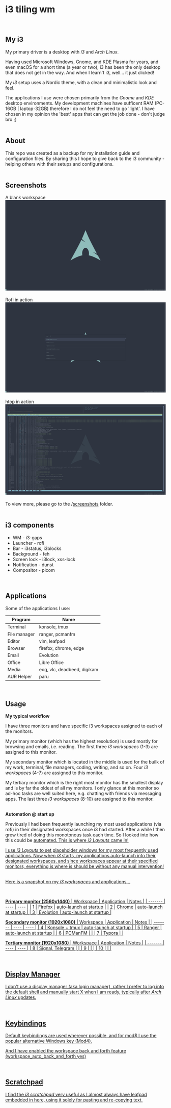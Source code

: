 # i3 tiling wm
<br />

## My i3
My primary driver is a desktop with _i3_ and _Arch Linux_.

Having used Microsoft Windows, Gnome, and KDE Plasma for years, and even macOS for a short time (a year or two), i3 has been the only desktop that does not get in the way. And when I learn't i3, well... it just clicked!

My _i3_ setup uses a Nordic theme, with a clean and minimalistic look and feel.

The applications I use were chosen primarily from the _Gnome_ and _KDE_ desktop environments. My development machines have sufficent RAM (PC-16GB | laptop-32GB) therefore I do not feel the need to go 'light'. I have chosen in my opinion the 'best' apps that can get the job done - don't judge bro ;)
<br />
<br />

## About
This repo was created as a backup for my installation guide and configuration files. By sharing this I hope to give back to the i3 community - helping others with their setups and configurations.
<br />
<br />

## Screenshots
A blank workspace
![primary monitor](/screenshots/primary-monitor.png)
<br />
<br />
Rofi in action
![primary monitor with rofi](/screenshots/primary-monitor-rofi.png)
<br />
<br />
htop in action
![primary monitor with htop](/screenshots/primary-monitor-terminal-htop.png)
<br />
<br />
To view more, please go to the /[screenshots](/screenshots) folder.
<br />
<br />

## i3 components

- WM - i3-gaps
- Launcher - rofi
- Bar - i3status, i3blocks
- Background - feh
- Screen lock - i3lock, xss-lock
- Notification - dunst
- Compositor - picom
<br />

## Applications
Some of the applications I use:

| Program | Name |
| ------- | ---- |
| Terminal | konsole, tmux |
| File manager | ranger, pcmanfm |
| Editor | vim, leafpad |
| Browser | firefox, chrome, edge |
| Email | Evolution |
| Office | Libre Office |
| Media | eog, vlc, deadbeed, digikam |
| AUR Helper | paru |
<br />

## Usage

**My typical workflow**

I have three monitors and have specific i3 workspaces assigned to each of the monitors.

My primary monitor (which has the highest resolution) is used mostly for browsing and emails, i.e. reading. The first three _i3 workspaces_ (1-3) are assigned to this monitor.

My secondary monitor which is located in the middle is used for the builk of my work, terminal, file managers, coding, writing, and so on. Four _i3 workspaces_ (4-7) are assigned to this monitor.

My tertiary monitor which is the right most monitor has the smallest display and is by far the oldest of all my monitors. I only glance at this monitor so ad-hoc tasks are well suited here, e.g. chatting with friends via messaging apps. The last three _i3 workspaces_ (8-10) are assigned to this monitor.
<br />
<br />

**Automation @ start up**

Previously I had been frequently launching my most used applications (via rofi) in their designated workspaces once i3 had started. After a while I then grew tired of doing this monotonous task each time. So I looked into how this could be <u>automated<u/>. This is where _i3 Layouts_ came in!
  
I use _i3 Layouts_ to set placeholder windows for my most frequently used applications. Now when _i3_ starts, my applications auto-launch into their designated workspaces, and since workspaces appear at their specified monitors, everything is where is should be without any manual intervention!
<br />
<br />
  
Here is a snapshot on my _i3 workspaces_ and applications...

<br />

**Primary monitor (2560x1440)**
| Workspace | Application | Notes |
| ------- | ---- | ---- |
| 1 | Firefox | auto-launch at startup |
| 2 | Chrome | auto-launch at startup |
| 3 | Evolution | auto-launch at startup |
<br />

**Secondary monitor (1920x1080)**
| Workspace | Application | Notes |
| ------- | ---- | ---- |
| 4 | Konsole + tmux | auto-launch at startup |
| 5 | Ranger | auto-launch at startup |
| 6 | PCManFM | |
| 7 | Typora | |
<br />

**Tertiary monitor (1920x1080)**
| Workspace | Application | Notes |
| ------- | ---- | ---- |
| 8 | Signal, Telegram | |
| 9 | | |
| 10 | | |

<br />

## Display Manager
I don't use a display manager (aka login manager), rather I prefer to log into the default shell and manually start X when I am ready, typically after _Arch Linux_ updates.

<br />

## Keybindings
Default keybindings are used wherever possible, and for mod$ I use the popular alternative Windows key (Mod4).

And I have enabled the workspace back and forth feature (workspace_auto_back_and_forth yes)

<br />

## Scratchpad
I find the _i3 scratchpad_ very useful as I almost always have leafpad embedded in here, using it solely for pasting and re-copying text.
